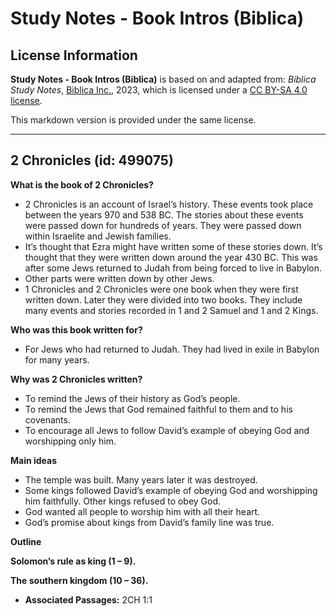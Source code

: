 # Study Notes - Book Intros (Biblica)

## License Information

**Study Notes - Book Intros (Biblica)** is based on and adapted from: _Biblica Study Notes_, [Biblica Inc.](https://www.biblica.com/), 2023, which is licensed under a [CC BY-SA 4.0 license](https://creativecommons.org/licenses/by-sa/4.0/legalcode.en).

This markdown version is provided under the same license.



--------------------------------

## 2 Chronicles (id: 499075)

**What is the book of 2 Chronicles?**

* 2 Chronicles is an account of Israel’s history. These events took place between the years 970 and 538 BC. The stories about these events were passed down for hundreds of years. They were passed down within Israelite and Jewish families.
* It’s thought that Ezra might have written some of these stories down. It’s thought that they were written down around the year 430 BC. This was after some Jews returned to Judah from being forced to live in Babylon.
* Other parts were written down by other Jews.
* 1 Chronicles and 2 Chronicles were one book when they were first written down. Later they were divided into two books. They include many events and stories recorded in 1 and 2 Samuel and 1 and 2 Kings.

**Who was this book written for?**

* For Jews who had returned to Judah. They had lived in exile in Babylon for many years.

**Why was 2 Chronicles written?**

* To remind the Jews of their history as God’s people.
* To remind the Jews that God remained faithful to them and to his covenants.
* To encourage all Jews to follow David’s example of obeying God and worshipping only him.

**Main ideas**

* The temple was built. Many years later it was destroyed.
* Some kings followed David’s example of obeying God and worshipping him faithfully. Other kings refused to obey God.
* God wanted all people to worship him with all their heart.
* God’s promise about kings from David’s family line was true.

**Outline**

**Solomon’s rule as king (1 – 9\).**

**The southern kingdom (10 – 36\).**

* **Associated Passages:** 2CH 1:1

